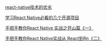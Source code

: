 [react-native技术的优劣](http://mp.weixin.qq.com/s?__biz=MzI3OTU0MzI4MQ==&mid=2247485690&idx=1&sn=44537ca3fcfb5347df3dde1a388cc4dc&chksm=eb476464dc30ed72a0a9f1cabd86375a0a18bd1478e8ca7e17bb7bcc81bc9ebc553b5f24c1f5&scene=21#wechat_redirect)

[学习React Native必看的几个开源项目](http://mp.weixin.qq.com/s?__biz=MzI3OTU0MzI4MQ==&mid=2247485812&idx=1&sn=4214cefd6a686c614eac9a1e56ce7290&chksm=eb4765eadc30ecfca3c965f2ff8792b6d5f4ac017c7a90cf23ca86d2ec7761f6c624259ffcf8&scene=21#wechat_redirect)

[手把手教你React Native 实战之开山篇《一》](http://mp.weixin.qq.com/s?__biz=MzI3OTU0MzI4MQ==&mid=2247485769&idx=1&sn=5b2307bdda6fd3e399731b31757583e2&chksm=eb4765d7dc30ecc1eb68b0260c85bafcbab9dab4d9682d22f30fc06e8f7c85b34348e15d1894&scene=21#wechat_redirect)

[手把手教你React Native实战从 React到Rn《二》](http://mp.weixin.qq.com/s?__biz=MzI3OTU0MzI4MQ==&mid=2247485835&idx=1&sn=8c91c8da4747657ab71b1edd104ff521&chksm=eb476515dc30ec036fabde3a7bfc5a00208991fcc59f9f7984c9152e9f489fee1ce7bd787030&scene=21#wechat_redirect)







